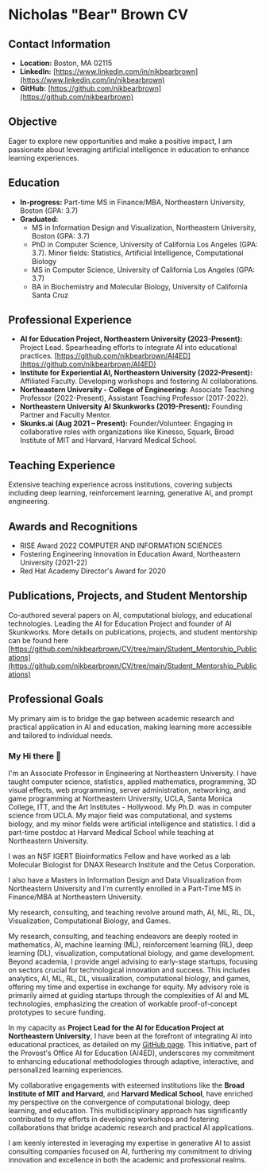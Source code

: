 # Nicholas "Bear" Brown CV

## Contact Information
- **Location:** Boston, MA 02115
- **LinkedIn:** [https://www.linkedin.com/in/nikbearbrown](https://www.linkedin.com/in/nikbearbrown)
- **GitHub:** [https://github.com/nikbearbrown](https://github.com/nikbearbrown)

## Objective
Eager to explore new opportunities and make a positive impact, I am passionate about leveraging artificial intelligence in education to enhance learning experiences.

## Education
- **In-progress:** Part-time MS in Finance/MBA, Northeastern University, Boston (GPA: 3.7)
- **Graduated:**
  - MS in Information Design and Visualization, Northeastern University, Boston (GPA: 3.7)
  - PhD in Computer Science, University of California Los Angeles (GPA: 3.7). Minor fields: Statistics, Artificial Intelligence, Computational Biology
  - MS in Computer Science, University of California Los Angeles (GPA: 3.7)
  - BA in Biochemistry and Molecular Biology, University of California Santa Cruz

## Professional Experience
- **AI for Education Project, Northeastern University (2023-Present):** Project Lead. Spearheading efforts to integrate AI into educational practices. [https://github.com/nikbearbrown/AI4ED](https://github.com/nikbearbrown/AI4ED)  
- **Institute for Experiential AI, Northeastern University (2022-Present):** Affiliated Faculty. Developing workshops and fostering AI collaborations.
- **Northeastern University - College of Engineering:** Associate Teaching Professor (2022-Present), Assistant Teaching Professor (2017-2022).
- **Northeastern University AI Skunkworks (2019-Present):** Founding Partner and Faculty Mentor.
- **Skunks.ai (Aug 2021 – Present):** Founder/Volunteer. Engaging in collaborative roles with organizations like Kinesso, Squark, Broad Institute of MIT and Harvard, Harvard Medical School.

## Teaching Experience
Extensive teaching experience across institutions, covering subjects including deep learning, reinforcement learning, generative AI, and prompt engineering.

## Awards and Recognitions
- RISE Award 2022 COMPUTER AND INFORMATION SCIENCES
- Fostering Engineering Innovation in Education Award, Northeastern University (2021-22)
- Red Hat Academy Director's Award for 2020

## Publications, Projects, and Student Mentorship
Co-authored several papers on AI, computational biology, and educational technologies. Leading the AI for Education Project and founder of AI Skunkworks.
More details on publications, projects, and student mentorship can be found here [https://github.com/nikbearbrown/CV/tree/main/Student_Mentorship_Publications](https://github.com/nikbearbrown/CV/tree/main/Student_Mentorship_Publications)  


## Professional Goals
My primary aim is to bridge the gap between academic research and practical application in AI and education, making learning more accessible and tailored to individual needs.

### My Hi there 👋

I'm an Associate Professor in Engineering at Northeastern University. I have taught computer science, statistics, applied mathematics, programming, 3D visual effects, web programming, server administration, networking, and game programming at Northeastern University, UCLA, Santa Monica College, ITT, and the Art Institutes - Hollywood. My Ph.D. was in computer science from UCLA. My major field was computational, and systems biology, and my minor fields were artificial intelligence and statistics. I did a part-time postdoc at Harvard Medical School while teaching at Northeastern University.

I was an NSF IGERT Bioinformatics Fellow and have worked as a lab Molecular Biologist for DNAX Research Institute and the Cetus Corporation.

I also have a Masters in Information Design and Data Visualization from Northeastern University and I'm currently enrolled in a Part-Time MS in Finance/MBA at Northeastern University.

My research, consulting,  and teaching revolve around math, AI, ML, RL, DL, Visualization, Computational Biology, and Games.  

My research, consulting, and teaching endeavors are deeply rooted in mathematics, AI, machine learning (ML), reinforcement learning (RL), deep learning (DL), visualization, computational biology, and game development. Beyond academia, I provide angel advising to early-stage startups, focusing on sectors crucial for technological innovation and success. This includes analytics, AI, ML, RL, DL, visualization, computational biology, and games, offering my time and expertise in exchange for equity. My advisory role is primarily aimed at guiding startups through the complexities of AI and ML technologies, emphasizing the creation of workable proof-of-concept prototypes to secure funding.

In my capacity as **Project Lead for the AI for Education Project at Northeastern University**, I have been at the forefront of integrating AI into educational practices, as detailed on my [GitHub page](https://github.com/nikbearbrown/AI4ED). This initiative, part of the Provost's Office AI for Education (AI4ED), underscores my commitment to enhancing educational methodologies through adaptive, interactive, and personalized learning experiences.

My collaborative engagements with esteemed institutions like the **Broad Institute of MIT and Harvard**, and **Harvard Medical School**, have enriched my perspective on the convergence of computational biology, deep learning, and education. This multidisciplinary approach has significantly contributed to my efforts in developing workshops and fostering collaborations that bridge academic research and practical AI applications.

I am keenly interested in leveraging my expertise in generative AI to assist consulting companies focused on AI, furthering my commitment to driving innovation and excellence in both the academic and professional realms.

